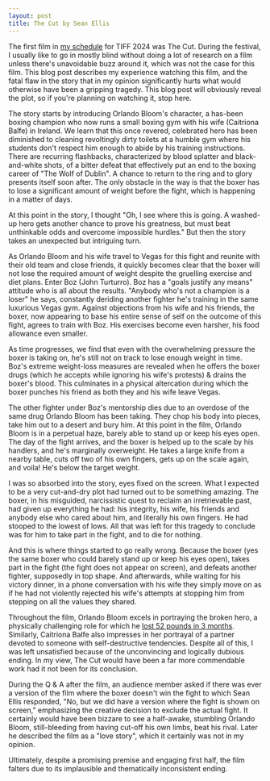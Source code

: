 ```yaml
---
layout: post
title: The Cut by Sean Ellis
---
```


The first film in [my schedule](https://2024.tiffr.com/schedules/benyamin-noori-gmail-com) for TIFF 2024 was The Cut. During the festival, I usually like to go in mostly blind without doing a lot of research on a film unless there's unavoidable buzz around it, which was not the case for this film. This blog post describes my experience watching this film, and the fatal flaw in the story that in my opinion significantly hurts what would otherwise have been a gripping tragedy. This blog post will obviously reveal the plot, so if you're planning on watching it, stop here.

The story starts by introducing Orlando Bloom's character, a has-been boxing champion who now runs a small boxing gym with his wife (Caitriona Balfe) in Ireland. We learn that this once revered, celebrated hero has been diminished to cleaning revoltingly dirty toilets at a humble gym where his students don't respect him enough to abide by his training instructions. There are recurring flashbacks, characterized by blood splatter and black-and-white shots, of a bitter defeat that effectively put an end to the boxing career of "The Wolf of Dublin". A chance to return to the ring and to glory presents itself soon after. The only obstacle in the way is that the boxer has to lose a significant amount of weight before the fight, which is happening in a matter of days. 

At this point in the story, I thought "Oh, I see where this is going. A washed-up hero gets another chance to prove his greatness, but must beat unthinkable odds and overcome impossible hurdles." But then the story takes an unexpected but intriguing turn. 

As Orlando Bloom and his wife travel to Vegas for this fight and reunite with their old team and close friends, it quickly becomes clear that the boxer will not lose the required amount of weight despite the gruelling exercise and diet plans. Enter Boz (John Turturro). Boz has a "goals justify any means" attitude who is all about the results. "Anybody who's not a champion is a loser" he says, constantly deriding another fighter he's training in the same luxurious Vegas gym. Against objections from his wife and his friends, the boxer, now appearing to base his entire sense of self on the outcome of this fight, agrees to train with Boz. His exercises become even harsher, his food allowance even smaller. 

As time progresses, we find that even with the overwhelming pressure the boxer is taking on, he's still not on track to lose enough weight in time. Boz's extreme weight-loss measures are revealed when he offers the boxer drugs (which he accepts while ignoring his wife's protests) & drains the boxer's blood. This culminates in a physical altercation during which the boxer punches his friend as both they and his wife leave Vegas. 

The other fighter under Boz's mentorship dies due to an overdose of the same drug Orlando Bloom has been taking. They chop his body into pieces, take him out to a desert and bury him. At this point in the film, Orlando Bloom is in a perpetual haze, barely able to stand up or keep his eyes open. The day of the fight arrives, and the boxer is helped up to the scale by his handlers, and he's marginally overweight. He takes a large knife from a nearby table, cuts off two of his own fingers, gets up on the scale again, and voila! He's below the target weight. 

I was so absorbed into the story, eyes fixed on the screen. What I expected to be a very cut-and-dry plot had turned out to be something amazing. The boxer, in his misguided, narcissistic quest to reclaim an irretrievable past, had given up everything he had: his integrity, his wife, his friends and anybody else who cared about him, and literally his own fingers. He had stooped to the lowest of lows. All that was left for this tragedy to conclude was for him to take part in the fight, and to die for nothing.

And this is where things started to go really wrong. Because the boxer (yes the same boxer who could barely stand up or keep his eyes open), takes part in the fight (the fight does not appear on screen), and defeats another fighter, supposedly in top shape. And afterwards, while waiting for his victory dinner, in a phone conversation with his wife they simply move on as if he had not violently rejected his wife's attempts at stopping him from stepping on all the values they shared. 

Throughout the film, Orlando Bloom excels in portraying the broken hero, a physically challenging role for which he [lost 52 pounds in 3 months](https://www.today.com/health/health/orlando-bloom-weight-loss-rcna170075). Similarly, Caitriona Balfe also impresses in her portrayal of a partner devoted to someone with self-destructive tendencies. Despite all of this, I was left unsatisfied because of the unconvincing and logically dubious ending. In my view, The Cut would have been a far more commendable work had it not been for its conclusion.

During the Q & A after the film, an audience member asked if there was ever a version of the film where the boxer doesn't win the fight to which Sean Ellis responded, "No, but we did have a version where the fight is shown on screen," emphasizing the creative decision to exclude the actual fight. It certainly would have been bizzare to see a half-awake, stumbling Orlando Bloom, still-bleeding from having cut-off his own limbs, beat his rival. Later he described the film as a "love story", which it certainly was not in my opinion. 

Ultimately, despite a promising premise and engaging first half, the film falters due to its implausible and thematically inconsistent ending.